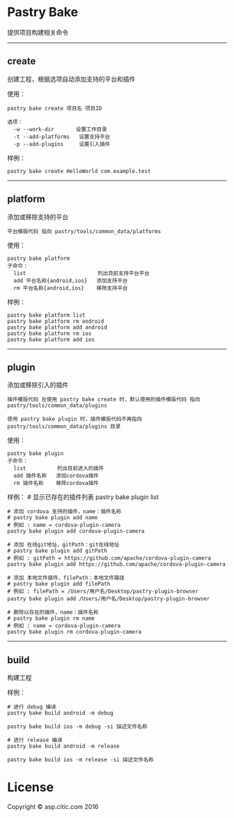 # Pastry Bake

提供项目构建相关命令

----
## create

创建工程，根据选项自动添加支持的平台和插件

使用：

    pastry bake create 项目名 项目ID
    
    选项：
      -w --work-dir       设置工作目录
      -t --add-platforms   设置支持平台
      -p --add-plugins     设置引入插件

样例：

    pastry bake create HelloWorld com.example.test

----  
## platform

添加或移除支持的平台 

`平台模版代码 指向 pastry/tools/common_data/platforms `

使用：

    pastry bake platform 
    子命令：
      list                       列出目前支持平台平台
      add 平台名称{android,ios}   添加支持平台
      rm 平台名称{android,ios}    移除支持平台
     
样例：

    pastry bake platform list
    pastry bake platform rm android
    pastry bake platform add android
    pastry bake platform rm ios
    pastry bake platform add ios

----
## plugin

添加或移除引入的插件 

`插件模版代码 在使用 pastry bake create 时，默认使用的插件模版代码 指向 pastry/tools/common_data/plugins `

`使用 pastry bake plugin 时，插件模版代码不再指向 pastry/tools/common_data/plugins 目录`

使用：

    pastry bake plugin 
    子命令：
      list          列出目前进入的插件
      add 插件名称   添加cordova插件
      rm 插件名称    移除cordova插件
     
样例：
    # 显示已存在的插件列表
    pastry bake plugin list

    # 添加 cordova 支持的插件，name：插件名称
    # pastry bake plugin add name
    # 例如 : name = cordova-plugin-camera
    pastry bake plugin add cordova-plugin-camera

    # 添加 在线git地址，gitPath：git在线地址
    # pastry bake plugin add gitPath
    # 例如 : gitPath = https://github.com/apache/cordova-plugin-camera
    pastry bake plugin add https://github.com/apache/cordova-plugin-camera

    # 添加 本地文件插件，filePath：本地文件路径
    # pastry bake plugin add filePath
    # 例如 : filePath = /Users/用户名/Desktop/pastry-plugin-browser
    pastry bake plugin add /Users/用户名/Desktop/pastry-plugin-browser

    # 删除以存在的插件，name：插件名称
    # pastry bake plugin rm name
    # 例如 : name = cordova-plugin-camera
    pastry bake plugin rm cordova-plugin-camera

----
## build

构建工程

样例：

    # 进行 debug 编译
    pastry bake build android -m debug
    
    pastry bake build ios -m debug -si 描述文件名称

    # 进行 release 编译
    pastry bake build android -m release

    pastry bake build ios -m release -si 描述文件名称


# License

Copyright &copy; asp.citic.com 2016 